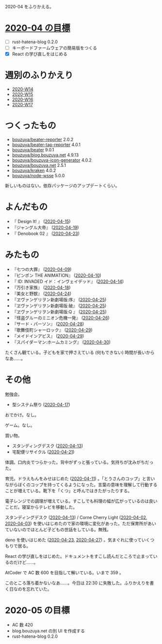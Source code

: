 2020-04 をふりかえる。

# [2020-04 の目標][2020-03-31]

- [ ] rust-hatena-blog 0.2.0
- [ ] キーボードファームウェアの簡易版をつくる
- [x] React の学び直しをはじめる

# 週別のふりかえり

- [2020-W14][2020-04-05]
- [2020-W15][2020-04-12]
- [2020-W16][2020-04-19]
- [2020-W17][2020-04-26]

# つくったもの

- [bouzuya/beater-reporter][] 2.0.2
- [bouzuya/beater-tap-reporter][] 4.0.1
- [bouzuya/beater][] 9.0.1
- [bouzuya/blog.bouzuya.net][] 4.9.13
- [bouzuya/bouzuya-icon-generator][] 4.0.2
- [bouzuya/bouzuya.net][] 2.5.1
- [bouzuya/kraken][] 4.0.2
- [bouzuya/node-wsse][] 5.0.0

新しいものはない。依存パッケージのアップデートくらい。

# よんだもの

- 『 Design It! 』 ([2020-04-15][])
- 『ジャングル大帝』 ([2020-04-19][])
- 『 Denobook 02 』 ([2020-04-23][])

# みたもの

- 『七つの大罪』 ([2020-04-09][])
- 『ピンポン THE ANIMATION』 ([2020-04-10][])
- 『 ID: INVADED イド：インヴェイデッド』 ([2020-04-14][])
- 『万引き家族』 ([2020-04-18][])
- 『美女と野獣』 ([2020-04-24][])
- 『ヱヴァンゲリヲン新劇場版:序』 ([2020-04-25][])
- 『ヱヴァンゲリヲン新劇場版:破』 ([2020-04-25][])
- 『ヱヴァンゲリヲン新劇場版:Q 』 ([2020-04-25][])
- 『怪盗グルーのミニオン危機一発』 ([2020-04-26][])
- 『サード・パーソン』 ([2020-04-28][])
- 『歌舞伎町シャーロック』 ([2020-04-29][])
- 『メイドインアビス』 ([2020-04-29][])
- 『スパイダーマン:ホームカミング』 ([2020-04-30][])

たくさん観ている。子どもを家で押さえている (何もできない) 時間が長いからなあ……。

# その他

勉強会。

- 型システム祭り ([2020-04-17][])

おでかけ。なし。

ゲーム。なし。

買い物。

- スタンディングデスク ([2020-04-13][])
- 宅配便リサイクル ([2020-04-21][])

体調。口内炎でつらかった。背中がずっと張っている。気持ちが沈みがちだった。

育児。ドラえもんをみせはじめた ([2020-04-11][]) 。「とうさんのコップ」と言いながらぼくのコップを持ってくるようになった。言葉の意味を理解して行動することが増えている。靴下を「くつ」と呼んではきたがったりする。

電子レンジでの調理が増えている。すこしでも料理の幅が広がっているのは良いことだ。寝室からテレビを移動した。

スタンディングデスク ([2020-04-13][]) / Corne Cherry Light ([2020-04-02][], [2020-04-03][]) を使いはじめたので家の環境に変化があった。ただ保育所があいていないのでほとんど子どもの世話をしている。無残。

deno を使いはじめた ([2020-04-23][], [2020-04-27][]) 。気まぐれに使っていくつもりで居る。

React の学び直しをはじめた。ドキュメントをすこし読んだところで止まっているのだけど……。

AtCoder で AC 数 600 を目指して解いている。いまで 359 。

このところ落ち着かないなあ……。今日は 22:30 に失敗した。ふりかえりを書く日なのを忘れていた。

# 2020-05 の目標

- AC 数 420
- blog.bouzuya.net の別 UI を作成する
- rust-hatena-blog 0.2.0

[2020-03-31]: https://blog.bouzuya.net/2020/03/31/
[2020-04-02]: https://blog.bouzuya.net/2020/04/02/
[2020-04-03]: https://blog.bouzuya.net/2020/04/03/
[2020-04-05]: https://blog.bouzuya.net/2020/04/05/
[2020-04-09]: https://blog.bouzuya.net/2020/04/09/
[2020-04-10]: https://blog.bouzuya.net/2020/04/10/
[2020-04-11]: https://blog.bouzuya.net/2020/04/11/
[2020-04-12]: https://blog.bouzuya.net/2020/04/12/
[2020-04-13]: https://blog.bouzuya.net/2020/04/13/
[2020-04-14]: https://blog.bouzuya.net/2020/04/14/
[2020-04-15]: https://blog.bouzuya.net/2020/04/15/
[2020-04-17]: https://blog.bouzuya.net/2020/04/17/
[2020-04-18]: https://blog.bouzuya.net/2020/04/18/
[2020-04-19]: https://blog.bouzuya.net/2020/04/19/
[2020-04-21]: https://blog.bouzuya.net/2020/04/21/
[2020-04-23]: https://blog.bouzuya.net/2020/04/23/
[2020-04-24]: https://blog.bouzuya.net/2020/04/24/
[2020-04-25]: https://blog.bouzuya.net/2020/04/25/
[2020-04-26]: https://blog.bouzuya.net/2020/04/26/
[2020-04-27]: https://blog.bouzuya.net/2020/04/27/
[2020-04-28]: https://blog.bouzuya.net/2020/04/28/
[2020-04-29]: https://blog.bouzuya.net/2020/04/29/
[2020-04-30]: https://blog.bouzuya.net/2020/04/30/
[bouzuya/beater-reporter]: https://github.com/bouzuya/beater-reporter
[bouzuya/beater-tap-reporter]: https://github.com/bouzuya/beater-tap-reporter
[bouzuya/beater]: https://github.com/bouzuya/beater
[bouzuya/blog.bouzuya.net]: https://github.com/bouzuya/blog.bouzuya.net
[bouzuya/bouzuya-icon-generator]: https://github.com/bouzuya/bouzuya-icon-generator
[bouzuya/bouzuya.net]: https://github.com/bouzuya/bouzuya.net
[bouzuya/kraken]: https://github.com/bouzuya/kraken
[bouzuya/node-wsse]: https://github.com/bouzuya/node-wsse
